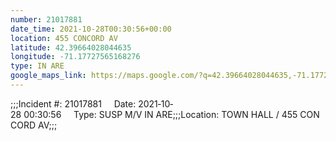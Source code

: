 ```yaml
---
number: 21017881
date_time: 2021-10-28T00:30:56+00:00
location: 455 CONCORD AV
latitude: 42.39664028044635
longitude: -71.17727565168276
type: IN ARE
google_maps_link: https://maps.google.com/?q=42.39664028044635,-71.17727565168276
---
```


;;;Incident #: 21017881     Date: 2021‐10‐28 00:30:56     Type: SUSP M/V IN ARE;;;Location: TOWN HALL / 455 CONCORD AV;;;
